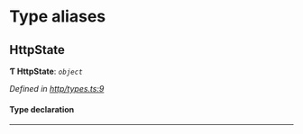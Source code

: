 

# Type aliases

<a id="httpstate"></a>

##  HttpState

**Ƭ HttpState**: *`object`*

*Defined in [http/types.ts:9](https://github.com/polkadot-js/api/blob/82cbd97/packages/rpc-provider/src/http/types.ts#L9)*

#### Type declaration

___


